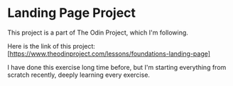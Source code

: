 # Landing Page Project 
This project is a part of The Odin Project, which I'm following.

Here is the link of this project:
[https://www.theodinproject.com/lessons/foundations-landing-page]

I have done this exercise long time before, but I'm starting everything from scratch recently, deeply learning every exercise.